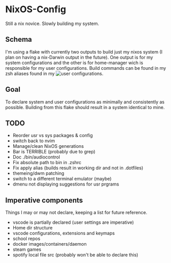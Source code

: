# NixOS-Config

Still a nix novice. Slowly building my system.


## Schema

I'm using a flake with currently two outputs to build just my nixos system (I plan on having a nix-Darwin output in the future). One output is for my system configurations and the other is for home-manager wich is responsible for my user configurations. Build commands can be found in my zsh aliases found in my ![user configurations](home.nix).


## Goal

  To declare system and user configurations as minimally and consistently as possible. Building from this flake should result in a system identical to mine.


## TODO

* Reorder usr vs sys packages & config
* switch back to nvim
* Manage/clean NixOS generations 
* Bar is TERRIBLE (probably due to grep)
* Doc ./bin/audiocontrol
* Fix absolute path to bin in .zshrc
* Fix apply alias (builds result in working dir and not in .dotfiles)
* themeing/dwm patching
* switch to a different terminal emulator (maybe)
* dmenu not displaying suggestions for usr prgrams

## Imperative components

Things I may or may not declare, keeping a list for future reference.

* vscode is partially declared (user settings are imperative)
* Home dir structure
* vscode configurations, extensions and keymaps
* school repos
* docker images/containers/daemon
* steam games
* spotify local file src (probably won't be able to declare this)
